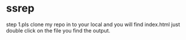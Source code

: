 # ssrep
step 1.pls clone my repo in to your local and you will find index.html just double click on the file you find the output. 
